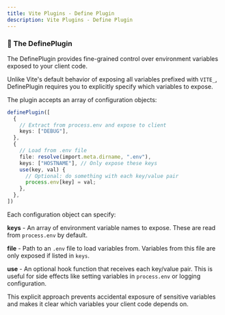 ```yaml
---
title: Vite Plugins - Define Plugin
description: Vite Plugins - Define Plugin
---
```


### 🔧 The DefinePlugin

The DefinePlugin provides fine-grained control over environment variables
exposed to your client code.

Unlike Vite's default behavior of exposing all variables prefixed with `VITE_`,
DefinePlugin requires you to explicitly specify which variables to expose.

The plugin accepts an array of configuration objects:

```ts [vite.base.ts]
definePlugin([
  {
    // Extract from process.env and expose to client
    keys: ["DEBUG"],
  },
  {
    // Load from .env file
    file: resolve(import.meta.dirname, ".env"),
    keys: ["HOSTNAME"], // Only expose these keys
    use(key, val) {
      // Optional: do something with each key/value pair
      process.env[key] = val;
    },
  },
])
```

Each configuration object can specify:

**keys** - An array of environment variable names to expose.
These are read from `process.env` by default.

**file** - Path to an `.env` file to load variables from.
Variables from this file are only exposed if listed in `keys`.

**use** - An optional hook function that receives each key/value pair.
This is useful for side effects like setting variables in `process.env`
or logging configuration.

This explicit approach prevents accidental exposure of sensitive variables
and makes it clear which variables your client code depends on.

